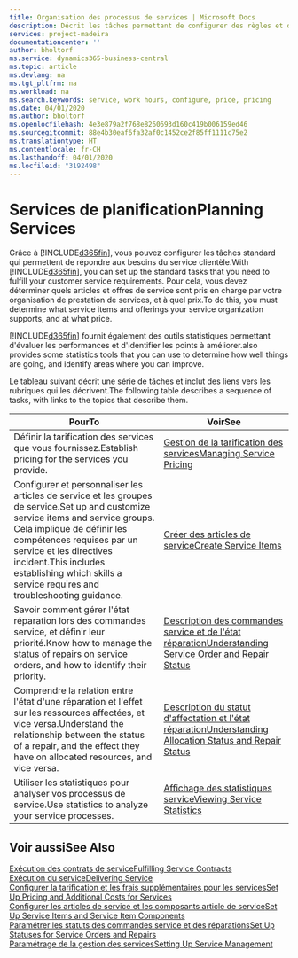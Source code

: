 ```yaml
---
title: Organisation des processus de services | Microsoft Docs
description: Décrit les tâches permettant de configurer des règles et des valeurs pour définir vos stratégies de services et vos processus de vente.
services: project-madeira
documentationcenter: ''
author: bholtorf
ms.service: dynamics365-business-central
ms.topic: article
ms.devlang: na
ms.tgt_pltfrm: na
ms.workload: na
ms.search.keywords: service, work hours, configure, price, pricing
ms.date: 04/01/2020
ms.author: bholtorf
ms.openlocfilehash: 4e3e879a2f768e8260693d160c419b006159ed46
ms.sourcegitcommit: 88e4b30eaf6fa32af0c1452ce2f85ff1111c75e2
ms.translationtype: HT
ms.contentlocale: fr-CH
ms.lasthandoff: 04/01/2020
ms.locfileid: "3192498"
---
```

# <a name="planning-services"></a><span data-ttu-id="440c8-103">Services de planification</span><span class="sxs-lookup"><span data-stu-id="440c8-103">Planning Services</span></span>
<span data-ttu-id="440c8-104">Grâce à [!INCLUDE[d365fin](includes/d365fin_md.md)], vous pouvez configurer les tâches standard qui permettent de répondre aux besoins du service clientèle.</span><span class="sxs-lookup"><span data-stu-id="440c8-104">With [!INCLUDE[d365fin](includes/d365fin_md.md)], you can set up the standard tasks that you need to fulfill your customer service requirements.</span></span> <span data-ttu-id="440c8-105">Pour cela, vous devez déterminer quels articles et offres de service sont pris en charge par votre organisation de prestation de services, et à quel prix.</span><span class="sxs-lookup"><span data-stu-id="440c8-105">To do this, you must determine what service items and offerings your service organization supports, and at what price.</span></span>   

[!INCLUDE[d365fin](includes/d365fin_md.md)] <span data-ttu-id="440c8-106">fournit également des outils statistiques permettant d'évaluer les performances et d'identifier les points à améliorer.</span><span class="sxs-lookup"><span data-stu-id="440c8-106">also provides some statistics tools that you can use to determine how well things are going, and identify areas where you can improve.</span></span>
  
<span data-ttu-id="440c8-107">Le tableau suivant décrit une série de tâches et inclut des liens vers les rubriques qui les décrivent.</span><span class="sxs-lookup"><span data-stu-id="440c8-107">The following table describes a sequence of tasks, with links to the topics that describe them.</span></span>   
  
|<span data-ttu-id="440c8-108">**Pour**</span><span class="sxs-lookup"><span data-stu-id="440c8-108">**To**</span></span>|<span data-ttu-id="440c8-109">**Voir**</span><span class="sxs-lookup"><span data-stu-id="440c8-109">**See**</span></span>|  
|------------|-------------|  
|<span data-ttu-id="440c8-110">Définir la tarification des services que vous fournissez.</span><span class="sxs-lookup"><span data-stu-id="440c8-110">Establish pricing for the services you provide.</span></span>|[<span data-ttu-id="440c8-111">Gestion de la tarification des services</span><span class="sxs-lookup"><span data-stu-id="440c8-111">Managing Service Pricing</span></span>](service-service-price-management.md)|
|<span data-ttu-id="440c8-112">Configurer et personnaliser les articles de service et les groupes de service.</span><span class="sxs-lookup"><span data-stu-id="440c8-112">Set up and customize service items and service groups.</span></span> <span data-ttu-id="440c8-113">Cela implique de définir les compétences requises par un service et les directives incident.</span><span class="sxs-lookup"><span data-stu-id="440c8-113">This includes establishing which skills a service requires and troubleshooting guidance.</span></span>| [<span data-ttu-id="440c8-114">Créer des articles de service</span><span class="sxs-lookup"><span data-stu-id="440c8-114">Create Service Items</span></span>](service-how-to-create-service-items.md)|  
|<span data-ttu-id="440c8-115">Savoir comment gérer l'état réparation lors des commandes service, et définir leur priorité.</span><span class="sxs-lookup"><span data-stu-id="440c8-115">Know how to manage the status of repairs on service orders, and how to identify their priority.</span></span>|[<span data-ttu-id="440c8-116">Description des commandes service et de l'état réparation</span><span class="sxs-lookup"><span data-stu-id="440c8-116">Understanding Service Order and Repair Status</span></span>](service-service-order-status-and-repair-status.md)|  
|<span data-ttu-id="440c8-117">Comprendre la relation entre l'état d'une réparation et l'effet sur les ressources affectées, et vice versa.</span><span class="sxs-lookup"><span data-stu-id="440c8-117">Understand the relationship between the status of a repair, and the effect they have on allocated resources, and vice versa.</span></span>|[<span data-ttu-id="440c8-118">Description du statut d'affectation et l'état réparation</span><span class="sxs-lookup"><span data-stu-id="440c8-118">Understanding Allocation Status and Repair Status</span></span>](service-allocation-status-and-repair-status.md)|  
|<span data-ttu-id="440c8-119">Utiliser les statistiques pour analyser vos processus de service.</span><span class="sxs-lookup"><span data-stu-id="440c8-119">Use statistics to analyze your service processes.</span></span> | [<span data-ttu-id="440c8-120">Affichage des statistiques service</span><span class="sxs-lookup"><span data-stu-id="440c8-120">Viewing Service Statistics</span></span>](service-service-statistics.md) |

## <a name="see-also"></a><span data-ttu-id="440c8-121">Voir aussi</span><span class="sxs-lookup"><span data-stu-id="440c8-121">See Also</span></span>
[<span data-ttu-id="440c8-122">Exécution des contrats de service</span><span class="sxs-lookup"><span data-stu-id="440c8-122">Fulfilling Service Contracts</span></span>](service-fulfill-service-contracts.md)  
[<span data-ttu-id="440c8-123">Exécution du service</span><span class="sxs-lookup"><span data-stu-id="440c8-123">Delivering Service</span></span>](service-deliver-service.md)  
[<span data-ttu-id="440c8-124">Configurer la tarification et les frais supplémentaires pour les services</span><span class="sxs-lookup"><span data-stu-id="440c8-124">Set Up Pricing and Additional Costs for Services</span></span>](service-how-setup-service-costs-pricing.md)  
[<span data-ttu-id="440c8-125">Configurer les articles de service et les composants article de service</span><span class="sxs-lookup"><span data-stu-id="440c8-125">Set Up Service Items and Service Item Components</span></span>](service-how-setup-service-items.md)  
[<span data-ttu-id="440c8-126">Paramétrer les statuts des commandes service et des réparations</span><span class="sxs-lookup"><span data-stu-id="440c8-126">Set Up Statuses for Service Orders and Repairs</span></span>](service-order-repair-status.md)  
[<span data-ttu-id="440c8-127">Paramétrage de la gestion des services</span><span class="sxs-lookup"><span data-stu-id="440c8-127">Setting Up Service Management</span></span>](service-setup-service.md)  
